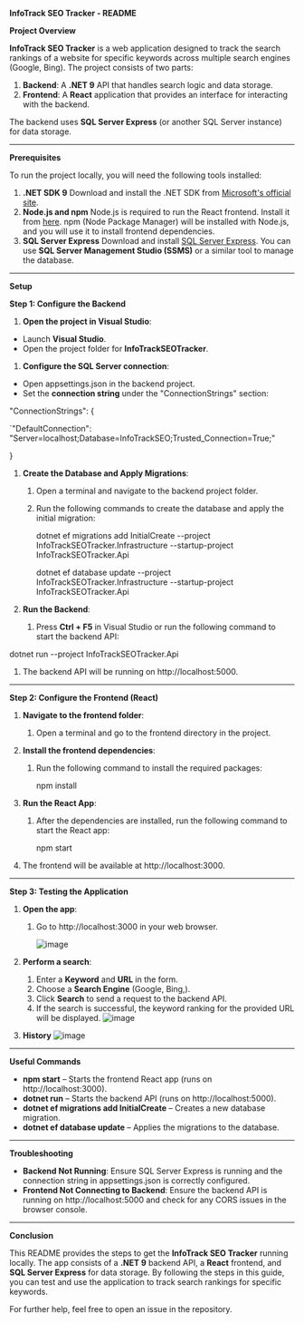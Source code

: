 **InfoTrack SEO Tracker - README**

**Project Overview**

**InfoTrack SEO Tracker** is a web application designed to track the search rankings of a website for specific keywords across multiple search engines (Google, Bing). The project consists of two parts:

1. **Backend**: A **.NET 9** API that handles search logic and data storage.
1. **Frontend**: A **React** application that provides an interface for interacting with the backend.

The backend uses **SQL Server Express** (or another SQL Server instance) for data storage.

-----
**Prerequisites**

To run the project locally, you will need the following tools installed:

1. **.NET SDK 9**
   Download and install the .NET SDK from [Microsoft's official site](https://dotnet.microsoft.com/download/dotnet).
1. **Node.js and npm**
   Node.js is required to run the React frontend. Install it from [here](https://nodejs.org/).
   npm (Node Package Manager) will be installed with Node.js, and you will use it to install frontend dependencies.
1. **SQL Server Express**
   Download and install [SQL Server Express](https://www.microsoft.com/en-us/sql-server/sql-server-downloads). You can use **SQL Server Management Studio (SSMS)** or a similar tool to manage the database.
-----
**Setup**

**Step 1: Configure the Backend**

1. **Open the project in Visual Studio**:
- Launch **Visual Studio**.
- Open the project folder for **InfoTrackSEOTracker**.
1. **Configure the SQL Server connection**:
- Open appsettings.json in the backend project.
- Set the **connection string** under the "ConnectionStrings" section:

"ConnectionStrings": {

`"DefaultConnection": "Server=localhost;Database=InfoTrackSEO;Trusted\_Connection=True;"

}

1. **Create the Database and Apply Migrations**:
   1. Open a terminal and navigate to the backend project folder.
   1. Run the following commands to create the database and apply the initial migration:

      dotnet ef migrations add InitialCreate --project InfoTrackSEOTracker.Infrastructure --startup-project InfoTrackSEOTracker.Api

      dotnet ef database update --project InfoTrackSEOTracker.Infrastructure --startup-project InfoTrackSEOTracker.Api

1. **Run the Backend**:
   1. Press **Ctrl + F5** in Visual Studio or run the following command to start the backend API:

dotnet run --project InfoTrackSEOTracker.Api

1. The backend API will be running on http://localhost:5000.
-----
**Step 2: Configure the Frontend (React)**

1. **Navigate to the frontend folder**:
   1. Open a terminal and go to the frontend directory in the project.
1. **Install the frontend dependencies**:
   1. Run the following command to install the required packages:

      npm install

1. **Run the React App**:
   1. After the dependencies are installed, run the following command to start the React app:

      npm start

1. The frontend will be available at http://localhost:3000.
-----
**Step 3: Testing the Application**

1. **Open the app**:
   1. Go to http://localhost:3000 in your web browser.

      ![image](https://github.com/user-attachments/assets/d0c8c777-93d7-4405-9519-8d890a748eac)

1. **Perform a search**:
   1. Enter a **Keyword** and **URL** in the form.
   2.  Choose a **Search Engine** (Google, Bing,).
   3.   Click **Search** to send a request to the backend API.
   4.    If the search is successful, the keyword ranking for the provided URL will be displayed.
    ![image](https://github.com/user-attachments/assets/67751324-b772-48ba-b2d6-d7aab4d844bf)
2. **History**
    ![image](https://github.com/user-attachments/assets/bb99160a-9f51-43f7-b5c2-eaacdc6741b1)


-----
**Useful Commands**

- **npm start** – Starts the frontend React app (runs on http://localhost:3000).
- **dotnet run** – Starts the backend API (runs on http://localhost:5000).
- **dotnet ef migrations add InitialCreate** – Creates a new database migration.
- **dotnet ef database update** – Applies the migrations to the database.
-----
**Troubleshooting**

- **Backend Not Running**:
  Ensure SQL Server Express is running and the connection string in appsettings.json is correctly configured.
- **Frontend Not Connecting to Backend**:
  Ensure the backend API is running on http://localhost:5000 and check for any CORS issues in the browser console.
-----
**Conclusion**

This README provides the steps to get the **InfoTrack SEO Tracker** running locally. The app consists of a **.NET 9** backend API, a **React** frontend, and **SQL Server Express** for data storage. By following the steps in this guide, you can test and use the application to track search rankings for specific keywords.

For further help, feel free to open an issue in the repository.

